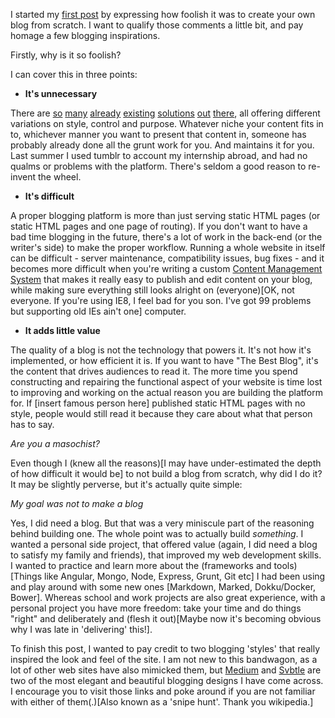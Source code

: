 I started my [first post](/blog/post/finally-moving) by expressing how foolish it was to create your own blog from scratch. I want to qualify those comments a little bit, and pay homage a few blogging inspirations.

Firstly, why is it so foolish?

I can cover this in three points:

* **It's unnecessary**

There are [so](http://www.wordpress.com) [many](http://www.tumblr.com) [already](http://www.blogger.com) [existing](https://ghost.org) [solutions](http://www.medium.com) [out](http://blog.com) [there](http://livejournal.com), all offering different variations on style, control and purpose. Whatever niche your content fits in to, whichever manner you want to present that content in, someone has probably already done all the grunt work for you. And maintains it for you. Last summer I used tumblr to account my internship abroad, and had no qualms or problems with the platform. There's seldom a good reason to re-invent the wheel.

* **It's difficult**

A proper blogging platform is more than just serving static HTML pages (or static HTML pages and one page of routing). If you don't want to have a bad time blogging in the future, there's a lot of work in the back-end (or the writer's side) to make the proper workflow. Running a whole website in itself can be difficult - server maintenance, compatibility issues, bug fixes - and it becomes more difficult when you're writing a custom [Content Management System](http://en.wikipedia.org/wiki/Content_management_system) that makes it really easy to publish and edit content on your blog, while making sure everything still looks alright on (everyone)[OK, not everyone. If you're using IE8, I feel bad for you son. I've got 99 problems but supporting old IEs ain't one] computer.

* **It adds little value**

The quality of a blog is not the technology that powers it. It's not how it's implemented, or how efficient it is. If you want to have "The Best Blog", it's the content that drives audiences to read it. The more time you spend constructing and repairing the functional aspect of your website is time lost to improving and working on the actual reason you are building the platform for. If [insert famous person here] published static HTML pages with no style, people would still read it because they care about what that person has to say.

*Are you a masochist?*

Even though I (knew all the reasons)[I may have under-estimated the depth of how difficult it would be] to not build a blog from scratch, why did I do it? It may be slightly perverse, but it's actually quite simple:

*My goal was not to make a blog*

Yes, I did need a blog. But that was a very miniscule part of the reasoning behind building one. The whole point was to actually build *something*. I wanted a personal side project, that offered value (again, I did need a blog to satisfy my family and friends), that improved my web development skills. I wanted to practice and learn more about the (frameworks and tools)[Things like Angular, Mongo, Node, Express, Grunt, Git etc] I had been using and play around with some new ones [Markdown, Marked, Dokku/Docker, Bower]. Whereas school and work projects are also great experience, with a personal project you have more freedom: take your time and do things "right" and deliberately and (flesh it out)[Maybe now it's becoming obvious why I was late in 'delivering' this!].

To finish this post, I wanted to pay credit to two blogging 'styles' that really inspired the look and feel of the site. I am not new to this bandwagon, as a lot of other web sites have also mimicked them, but [Medium](https://medium.com) and [Svbtle](https://svbtle.com) are two of the most elegant and beautiful blogging designs I have come across. I encourage you to visit those links and poke around if you are not familiar with either of them(.)[Also known as a 'snipe hunt'. Thank you wikipedia.]